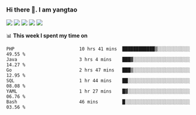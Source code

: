 ### Hi there 👋. I am yangtao 

<!-- **runtu666/runtu666** is a ✨ _special_ ✨ repository because its `README.md` (this file) appears on your GitHub profile. -->

![](https://github-profile-summary-cards.vercel.app/api/cards/profile-details?username=runtu666&theme=github)
![](https://github-profile-summary-cards.vercel.app/api/cards/repos-per-language?username=runtu666&theme=github)
![](https://github-profile-summary-cards.vercel.app/api/cards/most-commit-language?username=runtu666&theme=github)
![](https://github-profile-summary-cards.vercel.app/api/cards/stats?&username=runtu666&theme=github)
![](https://github-profile-summary-cards.vercel.app/api/cards/productive-time?username=runtu666&theme=github)

📊 **This week I spent my time on**
<!--START_SECTION:waka-->

```text
PHP                        10 hrs 41 mins  ████████████▒░░░░░░░░░░░░   49.55 %
Java                       3 hrs 4 mins    ███▓░░░░░░░░░░░░░░░░░░░░░   14.27 %
Go                         2 hrs 47 mins   ███▒░░░░░░░░░░░░░░░░░░░░░   12.95 %
SQL                        1 hr 44 mins    ██░░░░░░░░░░░░░░░░░░░░░░░   08.08 %
YAML                       1 hr 27 mins    █▓░░░░░░░░░░░░░░░░░░░░░░░   06.76 %
Bash                       46 mins         █░░░░░░░░░░░░░░░░░░░░░░░░   03.56 %
```

<!--END_SECTION:waka-->


[comment]: <> (Here are some ideas to get you started:)

[comment]: <> (- 🔭 I’m currently working on tal)

[comment]: <> (- 🌱 I’m currently learning devops)

[comment]: <> (- 👯 I’m looking to collaborate on ...)

[comment]: <> (- 🤔 I’m looking for help with ...)

[comment]: <> (- 💬 Ask me about ...)

[comment]: <> (- 📫 How to reach me: ...)

[comment]: <> (- 😄 Pronouns: ...)

[comment]: <> (- ⚡ Fun fact: ...)
